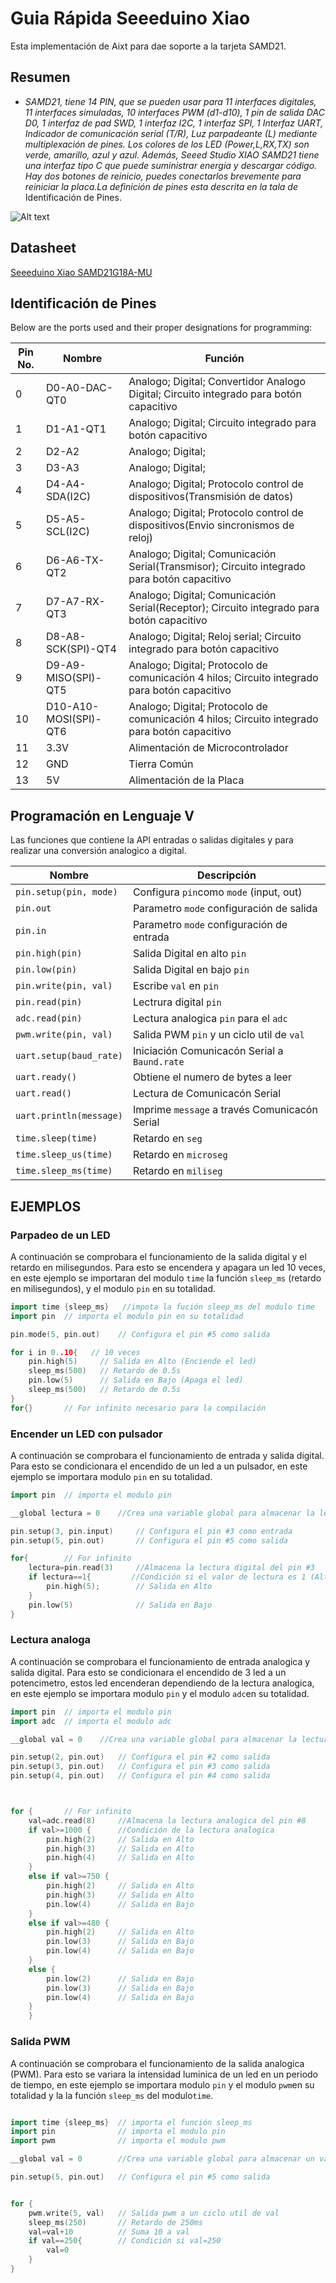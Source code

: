 # **Guia Rápida Seeeduino Xiao**
Esta implementación de Aixt para dae soporte a la tarjeta SAMD21.

## Resumen
* *SAMD21, tiene 14 PIN, que se pueden usar para 11 interfaces digitales, 11 interfaces simuladas, 10 interfaces PWM (d1-d10), 1 pin de salida DAC D0, 1 interfaz de pad SWD, 1 interfaz I2C, 1 interfaz SPI, 1 Interfaz UART, Indicador de comunicación serial (T/R), Luz parpadeante (L) mediante multiplexación de pines. Los colores de los LED (Power,L,RX,TX) son verde, amarillo, azul y azul. Además, Seeed Studio XIAO SAMD21 tiene una interfaz tipo C que puede suministrar energía y descargar código. Hay dos botones de reinicio, puedes conectarlos brevemente para reiniciar la placa.La definición de pines esta descrita en la tala de* Identificación de Pines.

![Alt text](Picture/Seeeduino_XIAO_SAMD21.jpg)

## Datasheet
[Seeeduino Xiao SAMD21G18A-MU](https://files.seeedstudio.com/wiki/XIAO/Seeed-Studio-XIAO-Series-SOM-Datasheet.pdf)

## Identificación de Pines
Below are the ports used and their proper designations for programming:

Pin No. |Nombre                | Función 
--      |-----                 | ---
0       |D0-A0-DAC-QT0         | Analogo; Digital; Convertidor Analogo Digital;            Circuito integrado para botón capacitivo 
1       |D1-A1-QT1             | Analogo; Digital;                                         Circuito integrado para botón capacitivo  
2       |D2-A2                 | Analogo; Digital; 
3       |D3-A3                 | Analogo; Digital; 
4       |D4-A4-SDA(I2C)        | Analogo; Digital; Protocolo control de dispositivos(Transmisión de datos)
5       |D5-A5-SCL(I2C)        | Analogo; Digital; Protocolo control de dispositivos(Envio sincronismos de reloj) 
6       |D6-A6-TX-QT2          | Analogo; Digital; Comunicación Serial(Transmisor);        Circuito integrado para botón capacitivo
7       |D7-A7-RX-QT3          | Analogo; Digital; Comunicación Serial(Receptor);          Circuito integrado para botón capacitivo
8       |D8-A8-SCK(SPI)-QT4    | Analogo; Digital; Reloj serial;                           Circuito integrado para botón capacitivo
9       |D9-A9-MISO(SPI)-QT5   | Analogo; Digital; Protocolo de comunicación 4 hilos;      Circuito integrado para botón capacitivo 
10      |D10-A10-MOSI(SPI)-QT6 | Analogo; Digital; Protocolo de comunicación 4 hilos;      Circuito integrado para botón capacitivo 
11      |3.3V                  | Alimentación de Microcontrolador 
12      |GND                   | Tierra Común
13      |5V                    | Alimentación de la Placa 

## Programación en Lenguaje V

Las funciones que contiene la API entradas o salidas digitales y para realizar una conversión analogico a digital.

Nombre                  | Descripción
------------------------|------------------------------
`pin.setup(pin, mode)`  | Configura `pin`como `mode` (input, out)
`pin.out`               | Parametro `mode` configuración de salida
`pin.in`                | Parametro `mode` configuración de entrada
`pin.high(pin)`         | Salida Digital en alto `pin`
`pin.low(pin)`          | Salida Digital en bajo `pin`
`pin.write(pin, val)`   | Escribe `val` en `pin`
`pin.read(pin)`         | Lectrura digital `pin`
`adc.read(pin)`         | Lectura analogica `pin` para el `adc`
`pwm.write(pin, val)`   | Salida PWM `pin` y un ciclo util de `val`
`uart.setup(baud_rate)` | Iniciación Comunicacón Serial a `Baund.rate`
`uart.ready()`          | Obtiene el numero de bytes a leer
`uart.read()`           | Lectura de Comunicacón Serial
`uart.println(message)`      | Imprime  `message` a través Comunicacón Serial
`time.sleep(time)`           | Retardo en `seg`
`time.sleep_us(time)`        | Retardo en `microseg`
`time.sleep_ms(time)`        | Retardo en `miliseg`

## EJEMPLOS
### Parpadeo de un LED
A continuación se comprobara el funcionamiento de la salida digital y el retardo en milisegundos. Para esto se encendera y apagara un led 10 veces, en este ejemplo se importaran del modulo `time` la función `sleep_ms` (retardo en milisegundos), y el modulo `pin` en su totalidad. 
```go
import time {sleep_ms}   //impota la fución sleep_ms del modulo time 
import pin  // importa el modulo pin en su totalidad

pin.mode(5, pin.out)    // Configura el pin #5 como salida

for i in 0..10{   // 10 veces
    pin.high(5)     // Salida en Alto (Enciende el led)
    sleep_ms(500)   // Retardo de 0.5s
    pin.low(5)      // Salida en Bajo (Apaga el led)
    sleep_ms(500)   // Retardo de 0.5s
}
for{}       // For infinito necesario para la compilación
```
### Encender un LED con pulsador
A continuación se comprobara el funcionamiento de entrada y salida digital. Para esto se condicionara el encendido de un led a un pulsador, en este ejemplo se importara modulo `pin` en su totalidad. 

```go
import pin  // importa el modulo pin

__global lectura = 0    //Crea una variable global para almacenar la lectura digital

pin.setup(3, pin.input)     // Configura el pin #3 como entrada
pin.setup(5, pin.out)       // Configura el pin #5 como salida

for{        // For infinito
    lectura=pin.read(3)     //Almacena la lectura digital del pin #3
    if lectura==1{         //Condición si el valor de lectura es 1 (Alto)
        pin.high(5);        // Salida en Alto
    }
    pin.low(5)              // Salida en Bajo 
}

```
### Lectura analoga
A continuación se comprobara el funcionamiento de entrada analogica y salida digital. Para esto se condicionara el encendido de 3 led a un potencimetro, estos led encenderan dependiendo de la lectura analogica, en este ejemplo se importara modulo `pin` y el modulo `adc`en su totalidad. 
```go
import pin  // importa el modulo pin
import adc  // importa el modulo adc

__global val = 0    //Crea una variable global para almacenar la lectura analogica

pin.setup(2, pin.out)   // Configura el pin #2 como salida
pin.setup(3, pin.out)   // Configura el pin #3 como salida
pin.setup(4, pin.out)   // Configura el pin #4 como salida



for {       // For infinito
    val=adc.read(8)     //Almacena la lectura analogica del pin #8
    if val>=1000 {      //Condición de la lectura analogica
        pin.high(2)     // Salida en Alto
        pin.high(3)     // Salida en Alto
        pin.high(4)     // Salida en Alto
    }
    else if val>=750 {
        pin.high(2)     // Salida en Alto
        pin.high(3)     // Salida en Alto
        pin.low(4)      // Salida en Bajo 
    }
    else if val>=480 {
        pin.high(2)     // Salida en Alto
        pin.low(3)      // Salida en Bajo 
        pin.low(4)      // Salida en Bajo 
    }
    else {
        pin.low(2)      // Salida en Bajo 
        pin.low(3)      // Salida en Bajo 
        pin.low(4)      // Salida en Bajo  
    }   
    }
```
### Salida PWM
A continuación se comprobara el funcionamiento de la salida analogica (PWM). Para esto se variara la intensidad luminica de un led en un periodo de tiempo, en este ejemplo se importara modulo `pin` y el modulo `pwm`en su totalidad y la la función `sleep_ms` del modulo`time`.
```go

import time {sleep_ms}  // importa el función sleep_ms
import pin              // importa el modulo pin
import pwm              // importa el modulo pwm

__global val = 0        //Crea una variable global para almacenar un valor el cual corresponde a la intensidad luminica

pin.setup(5, pin.out)   // Configura el pin #5 como salida


for {
    pwm.write(5, val)   // Salida pwm a un ciclo util de val
    sleep_ms(250)       // Retardo de 250ms
    val=val+10          // Suma 10 a val
    if val==250{        // Condición si val=250
		val=0  
    }
} 
```